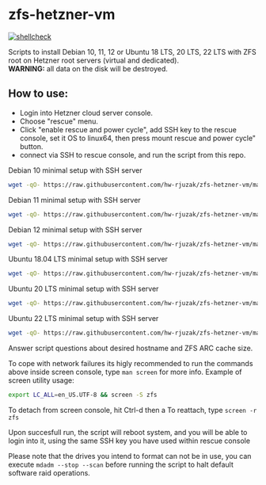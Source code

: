 # zfs-hetzner-vm

[![shellcheck](https://github.com/hw-rjuzak/zfs-hetzner-vm/actions/workflows/shellcheck.yml/badge.svg)](https://github.com/hw-rjuzak/zfs-hetzner-vm/actions/workflows/shellcheck.yml)

Scripts to install Debian 10, 11, 12 or Ubuntu 18 LTS, 20 LTS, 22 LTS with ZFS root on Hetzner root servers (virtual and dedicated).<br/>
__WARNING:__ all data on the disk will be destroyed.

## How to use:

* Login into Hetzner cloud server console.
* Choose "rescue" menu.
* Click "enable rescue and power cycle",  add SSH key to the rescue console, set it OS to linux64, then press mount rescue and power cycle" button.
* connect via SSH to rescue console, and run the script from this repo.

Debian 10 minimal setup with SSH server

````bash
wget -qO- https://raw.githubusercontent.com/hw-rjuzak/zfs-hetzner-vm/master/hetzner-debian10-zfs-setup.sh | bash -
````

Debian 11 minimal setup with SSH server

````bash
wget -qO- https://raw.githubusercontent.com/hw-rjuzak/zfs-hetzner-vm/master/hetzner-debian11-zfs-setup.sh | bash -
````

Debian 12 minimal setup with SSH server

````bash
wget -qO- https://raw.githubusercontent.com/hw-rjuzak/zfs-hetzner-vm/master/hetzner-debian12-zfs-setup.sh | bash -
````

Ubuntu 18.04 LTS minimal setup with SSH server

````bash
wget -qO- https://raw.githubusercontent.com/hw-rjuzak/zfs-hetzner-vm/master/hetzner-ubuntu18-zfs-setup.sh | bash -
````

Ubuntu 20 LTS minimal setup with SSH server

````bash
wget -qO- https://raw.githubusercontent.com/hw-rjuzak/zfs-hetzner-vm/master/hetzner-ubuntu20-zfs-setup.sh | bash -
````

Ubuntu 22 LTS minimal setup with SSH server

````bash
wget -qO- https://raw.githubusercontent.com/hw-rjuzak/zfs-hetzner-vm/master/hetzner-ubuntu22-zfs-setup.sh | bash -
````

Answer script questions about desired hostname and ZFS ARC cache size.

To cope with network failures its higly recommended to run the commands above inside screen console, type `man screen` for more info.
Example of screen utility usage:

````bash
export LC_ALL=en_US.UTF-8 && screen -S zfs
````
To detach from screen console, hit Ctrl-d then a
To reattach, type `screen -r zfs`

Upon succesfull run, the script will reboot system, and you will be able to login into it, using the same SSH key you have used within rescue console

Please note that the drives you intend to format can not be in use,
you can execute `mdadm --stop --scan` before running the script to halt default software raid operations.
